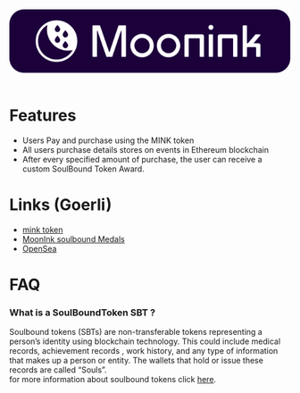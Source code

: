 <br/>
<br/>
<img src='./frontEnd/src/assets/svg/readme-banner.svg' alt="banner"></img>
<br/>
<br/>

# Features
- Users Pay and purchase using the MINK token
- All users purchase details stores on events in Ethereum blockchain
- After every specified amount of purchase, the user can receive a custom SoulBound Token Award.

# Links (Goerli)
- <a href="https://goerli.etherscan.io/address/0x2B8C1DCdc986e50e3Fb1c29F6c118535a5Cc4e42">mink token</a>
- <a href="https://goerli.etherscan.io/address/0x748D5504958D86A0E18682aeED90f7EB45238B0F">MoonInk soulbound Medals</a>
- <a href="https://testnets.opensea.io/collection/mooninkmedals">OpenSea</a>

# FAQ

### What is a SoulBoundToken SBT ? 
  Soulbound tokens (SBTs) are non-transferable tokens representing a person’s identity using blockchain technology.
  This could include medical records, achievement records , work history, and any type of information that makes up a person or entity. The wallets that hold or issue     these records are called “Souls”. <br/> for more information about soulbound tokens click <a href="https://academy.binance.com/en/articles/what-are-soulbound-tokens-sbt">here</a>.
